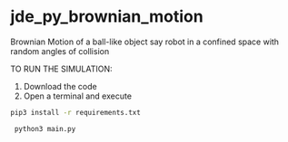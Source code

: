 # jde_py_brownian_motion
Brownian Motion of a ball-like object say robot in a confined space with random angles of collision

TO RUN THE SIMULATION:
1. Download the code
2. Open a terminal and execute 
````sh
pip3 install -r requirements.txt
````
````sh
 python3 main.py
````

